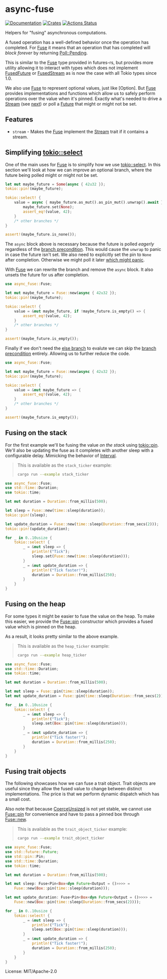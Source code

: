 # async-fuse

[![Documentation](https://docs.rs/async-fuse/badge.svg)](https://docs.rs/async-fuse)
[![Crates](https://img.shields.io/crates/v/async-fuse.svg)](https://crates.io/crates/async-fuse)
[![Actions Status](https://github.com/udoprog/async-fuse/workflows/Rust/badge.svg)](https://github.com/udoprog/async-fuse/actions)

Helpers for "fusing" asynchronous computations.

A fused operation has a well-defined behavior once the operation has
completed. For [Fuse] it means that an operation that has completed will
*block forever* by returning [Poll::Pending].

This is similar to the [Fuse][futures-fs-fuse] type provided in futures-rs,
but provides more utility allowing it to interact with types which does not
implement [FusedFuture] or [FusedStream] as is now the case with all Tokio
types since 1.0.

We also use [Fuse] to represent optional values, just like [Option]. But
[Fuse] provides implementations and functions which allow us to safely
perform operations over the value when it's pinned. Exactly what's needed to
drive a [Stream] (see [next]) or poll a [Future] that might or might not be
set.

## Features

* `stream` - Makes the [Fuse] implement the [Stream] trait if it contains a
  stream.

## Simplifying [tokio::select]

One of the main uses for [Fuse] is to simplify how we use [tokio::select].
In this section we'll look at how we can improve an optional branch, where
the future being polled might or might not be set.

```rust
let mut maybe_future = Some(async { 42u32 });
tokio::pin!(maybe_future);

tokio::select! {
    value = async { maybe_future.as_mut().as_pin_mut().unwrap().await }, if maybe_future.is_some() => {
        maybe_future.set(None);
        assert_eq!(value, 42);
    }
    /* other branches */
}

assert!(maybe_future.is_none());
```

The `async` block above is necessary because the future is polled *eagerly*
regardless of the [branch precondition]. This would cause the `unwrap` to
panic in case the future isn't set. We also need to explicitly set the pin
to `None` after completion. Otherwise we might poll it later [which might
panic].

With [Fuse] we can rewrite the branch and remove the `async` block. It also
unsets the future for us after completion.

```rust
use async_fuse::Fuse;

let mut maybe_future = Fuse::new(async { 42u32 });
tokio::pin!(maybe_future);

tokio::select! {
    value = &mut maybe_future, if !maybe_future.is_empty() => {
        assert_eq!(value, 42);
    }
    /* other branches */
}

assert!(maybe_future.is_empty());
```

Finally if we don't need the [else branch] to evalute we can skip the
[branch precondition] entirely. Allowing us to further reduce the code.

```rust
use async_fuse::Fuse;

let mut maybe_future = Fuse::new(async { 42u32 });
tokio::pin!(maybe_future);

tokio::select! {
    value = &mut maybe_future => {
        assert_eq!(value, 42);
    }
    /* other branches */
}

assert!(maybe_future.is_empty());
```

## Fusing on the stack

For the first example we'll be fusing the value *on the stack* using
[tokio::pin]. We'll also be updating the fuse as it completes with another
sleep with a configurable delay. Mimicking the behavior of [Interval].

> This is available as the `stack_ticker` example:
> ```sh
> cargo run --example stack_ticker
> ```

```rust
use async_fuse::Fuse;
use std::time::Duration;
use tokio::time;

let mut duration = Duration::from_millis(500);

let sleep = Fuse::new(time::sleep(duration));
tokio::pin!(sleep);

let update_duration = Fuse::new(time::sleep(Duration::from_secs(2)));
tokio::pin!(update_duration);

for _ in 0..10usize {
    tokio::select! {
        _ = &mut sleep => {
            println!("Tick");
            sleep.set(Fuse::new(time::sleep(duration)));
        }
        _ = &mut update_duration => {
            println!("Tick faster!");
            duration = Duration::from_millis(250);
        }
    }
}
```

## Fusing on the heap

For some types it might be easier to fuse the value on the heap. To make
this easier, we provide the [Fuse::pin] constructor which provides a fused
value which is pinned on the heap.

As a result, it looks pretty similar to the above example.

> This is available as the `heap_ticker` example:
> ```sh
> cargo run --example heap_ticker
> ```

```rust
use async_fuse::Fuse;
use std::time::Duration;
use tokio::time;

let mut duration = Duration::from_millis(500);

let mut sleep = Fuse::pin(time::sleep(duration));
let mut update_duration = Fuse::pin(time::sleep(Duration::from_secs(2)));

for _ in 0..10usize {
    tokio::select! {
        _ = &mut sleep => {
            println!("Tick");
            sleep.set(Box::pin(time::sleep(duration)));
        }
        _ = &mut update_duration => {
            println!("Tick faster!");
            duration = Duration::from_millis(250);
        }
    }
}
```

## Fusing trait objects

The following showcases how we can fuse a trait object. Trait objects are
useful since they allow the fused value to change between distinct
implementations. The price is that we perform dynamic dispatch which has a
small cost.

Also note that because [CoerceUnsized] is not yet stable, we cannot use
[Fuse::pin] for convenience and have to pass a pinned box through
[Fuse::new].

> This is available as the `trait_object_ticker` example:
> ```sh
> cargo run --example trait_object_ticker
> ```

```rust
use async_fuse::Fuse;
use std::future::Future;
use std::pin::Pin;
use std::time::Duration;
use tokio::time;

let mut duration = Duration::from_millis(500);

let mut sleep: Fuse<Pin<Box<dyn Future<Output = ()>>>> =
    Fuse::new(Box::pin(time::sleep(duration)));

let mut update_duration: Fuse<Pin<Box<dyn Future<Output = ()>>>> =
    Fuse::new(Box::pin(time::sleep(Duration::from_secs(2))));

for _ in 0..10usize {
    tokio::select! {
        _ = &mut sleep => {
            println!("Tick");
            sleep.set(Box::pin(time::sleep(duration)));
        }
        _ = &mut update_duration => {
            println!("Tick faster!");
            duration = Duration::from_millis(250);
        }
    }
}
```

[branch precondition]: https://docs.rs/tokio/1.0.1/tokio/macro.select.html#avoid-racy-if-preconditions
[CoerceUnsized]: https://doc.rust-lang.org/std/ops/trait.CoerceUnsized.html
[else branch]: https://docs.rs/tokio/1.0.1/tokio/macro.select.html
[Fuse::new]: https://docs.rs/async-fuse/0/async_fuse/struct.Fuse.html#method.new
[Fuse::pin]: https://docs.rs/async-fuse/0/async_fuse/struct.Fuse.html#method.pin
[Fuse]: https://docs.rs/async-fuse/0/async_fuse/struct.Fuse.html
[Fuse]: https://docs.rs/async-fuse/0/async_fuse/struct.Fuse.html
[FusedFuture]: https://docs.rs/futures/0/futures/future/trait.FusedFuture.html
[FusedStream]: https://docs.rs/futures/0/futures/stream/trait.FusedStream.html
[Future]: https://doc.rust-lang.org/std/future/trait.Future.html
[futures-fs-fuse]: https://docs.rs/futures/0/futures/future/struct.Fuse.html
[Interval]: https://docs.rs/tokio/1/tokio/time/struct.Interval.html
[next]: https://docs.rs/async-fuse/0/async_fuse/struct.Fuse.html#method.next
[Poll::Pending]: https://doc.rust-lang.org/std/task/enum.Poll.html#variant.Pending
[Stream]: https://docs.rs/futures-core/0/futures_core/stream/trait.Stream.html
[Stream]: https://docs.rs/futures-core/0/futures_core/stream/trait.Stream.html
[tokio::pin]: https://docs.rs/tokio/1/tokio/macro.pin.html
[tokio::select]: https://docs.rs/tokio/1/tokio/macro.select.html
[which might panic]: https://doc.rust-lang.org/std/future/trait.Future.html#panics

License: MIT/Apache-2.0
